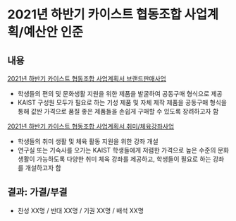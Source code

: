 2021년 하반기 카이스트 협동조합 사업계획/예산안 인준
===

## 내용
[2021년 하반기 카이스트 협동조합 사업계획서 브랜드판매사업](2021년-하반기-카이스트-협동조합-사업계획서-브랜드판매사업.md)
- 학생들의 편의 및 문화생활 지원을 위한 제품을 발굴하여 공동구매 형식으로 제공
- KAIST 구성원 모두가 필요로 하는 기성 제품 및 자체 제작 제품을 공동구매 형식을 통해 값싼 가격으로 품질 좋은 제품들을 손쉽게 구매할 수 있도록 장려하고자 함

[2021년 하반기 카이스트 협동조합 사업계획서 취미/체육강좌사업](2021년-하반기-카이스트-협동조합-사업계획서-취미-체육강좌사업.md)
- 학생들의 취미 생활 및 체육 활동 지원을 위한 강좌 개설
- 연구실 또는 기숙사를 오가는 KAIST 학생들에게 저렴한 가격으로 높은 수준의 문화생활이 가능하도록 다양한 취미 체육 강좌를 제공하고, 학생들이 필요로 하는 강좌를 개설하고자 함

## 결과: 가결/부결
- 찬성 XX명 / 반대 XX명 / 기권 XX명 / 배석 XX명
